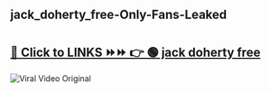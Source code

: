 
 ## jack_doherty_free-Only-Fans-Leaked

# <h2><a href="https://clipsfans.com/jack_doherty_free&ref=git">🔗 Click to LINKS ⏩⏩ 👉 🟢 jack doherty free </a></h2>

<a href="https://clipsfans.com/jack_doherty_free&ref=git" rel="nofollow" data-target="animated-image.originalLink"><img src="https://i.ibb.co.com/xMMVF88/686577567.gif" alt="Viral Video Original" style="max-width: 100%; display: inline-block;" data-target="animated-image.originalImage"></a>
